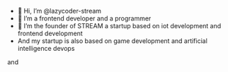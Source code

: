 - 👋 Hi, I’m @lazycoder-stream
- 👀 I’m a frontend developer and a programmer 
- 🌱 I’m the founder of STREAM a startup based on iot development and frontend development
- And my startup is also based on game development and artificial intelligence devops

<!---
lazycoder-stream/lazycoder-stream is a ✨ special ✨ repository because its `README.md` (this file) appears on your GitHub profile.
You can click the Preview link to take a look at your changes.
--->and 
